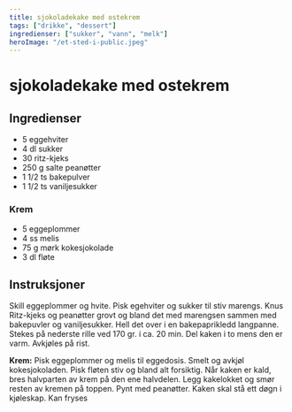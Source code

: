 ```yaml
---
title: sjokoladekake med ostekrem
tags: ["drikke", "dessert"]
ingredienser: ["sukker", "vann", "melk"]
heroImage: "/et-sted-i-public.jpeg"
---
```


# sjokoladekake med ostekrem

## Ingredienser

- 5 eggehviter
- 4 dl sukker
- 30 ritz-kjeks
- 250 g salte peanøtter
- 1 1/2 ts bakepulver
- 1 1/2 ts vaniljesukker

### Krem

- 5 eggeplommer
- 4 ss melis
- 75 g mørk kokesjokolade
- 3 dl fløte

## Instruksjoner

Skill eggeplommer og hvite. Pisk egehviter og sukker til stiv marengs. Knus Ritz-kjeks og peanøtter grovt og bland det med marengsen sammen med bakepuvler og vaniljesukker. Hell det over i en bakepaprikledd langpanne. Stekes på nederste rille ved 170 gr. i ca. 20 min.
Del kaken i to mens den er varm. Avkjøles på rist.

**Krem:** Pisk eggeplommer og melis til eggedosis. Smelt og avkjøl kokesjokoladen. Pisk fløten stiv og bland alt forsiktig.
Når kaken er kald, bres halvparten av krem på den ene halvdelen. Legg kakelokket og smør resten av kremen på toppen. Pynt med peanøtter. Kaken skal stå ett døgn i kjøleskap. Kan fryses
